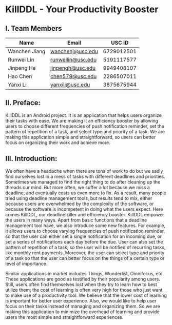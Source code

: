 # KillDDL - Your Productivity Booster

## I. Team Members
|Name|Email|USC ID|
|-|-|-|
|Wanchen Jiang|wanchenj@usc.edu|6729012501| 
|Runwei Lin|runweilin@usc.edu|5191117577|
|Jinpeng He|jinpengh@usc.edu|9949408107|
|Hao Chen|chen579@usc.edu|2286507011|
|Yanxi Li|yanxili@usc.edu|3875675944|

## II. Preface:  
KillDDL is an Android project. It is an application that helps users organize their tasks with ease. We are making it an efficiency booster by allowing users to choose different frequencies of push notification reminder, set the pattern of repetition of a task, and select type and priority of a task. We are making this application simple and straightforward, so users can better focus on organizing their work and achieve more.

## III. Introduction:  
We often have a headache when there are tons of work to do but we sadly find ourselves lost in a mess of tasks with different deadlines and priorities. Sometimes we managed to find the right thing to do after cleaning up the threads our mind. But more often, we suffer a lot because we miss a deadline, and eventually costs us even more to fix. As a result, many people tried using deadline management tools, but results tend to mix, either because users are overwhelmed by the complexity of the software, or because the software is incompetent in doing what the users expect. Here comes KillDDL, our deadline killer and efficiency booster. KillDDL empower the users in many ways. Apart from basic functions that a deadline management tool have, we also introduce some new features. For example, it allows users to choose varying frequencies of push notification reminder, so that the user can either set a single notification for an incoming due, or set a series of notifications each day before the due. User can also set the pattern of repetition of a task, so the user will be notified of recurring tasks, like monthly rent payments. Moreover, the user can select type and priority of a task so that the user can better focus on the things of a certain type or level of importance.

Similar applications in market includes Things, Wunderlist, Omnifocus, etc. These applications are good as testified by their popularity among users. Still, users often find themselves lost when they try to learn how to best utilize them; the cost of learning is often very high for those who just want to make use of a productivity tool. We believe that the lower cost of learning is important for better user experience. Also, we would like to help user focus on their tasks instead of managing and organizing them. So we are making this application to minimize the overhead of learning and provide users the most simple and straightforward experiences.
